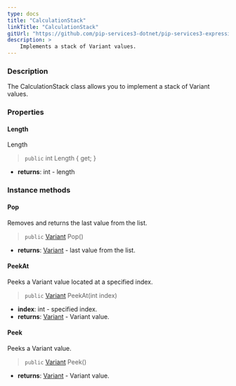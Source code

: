 ```yaml
---
type: docs
title: "CalculationStack"
linkTitle: "CalculationStack"
gitUrl: "https://github.com/pip-services3-dotnet/pip-services3-expressions-dotnet"
description: > 
    Implements a stack of Variant values.
---
```


### Description

The CalculationStack class allows you to implement a stack of Variant values.

### Properties

#### Length
Length
> `public` int Length { get; }

- **returns**: int - length


### Instance methods

#### Pop
Removes and returns the last value from the list.
> `public` [Variant](../../variants/variant) Pop()

- **returns**: [Variant](../../variants/variant) - last value from the list.

#### PeekAt
Peeks a Variant value located at a specified index.
> `public` [Variant](../../variants/variant) PeekAt(int index)

- **index**: int - specified index.
- **returns**: [Variant](../../variants/variant) - Variant value.

#### Peek
Peeks a Variant value.
> `public` [Variant](../../variants/variant) Peek()

- **returns**: [Variant](../../variants/variant) - Variant value.


